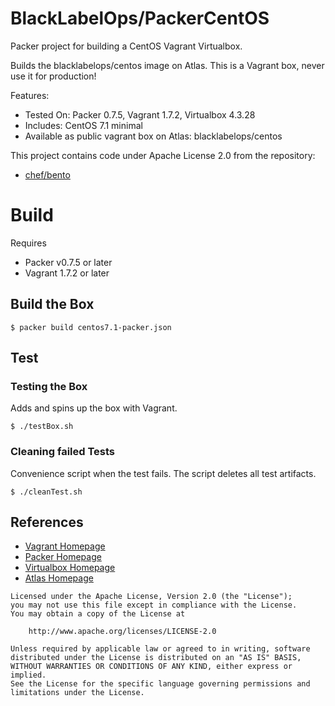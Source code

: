 # BlackLabelOps/PackerCentOS

Packer project for building a CentOS Vagrant Virtualbox.

Builds the blacklabelops/centos image on Atlas. This is a Vagrant box, never use it for production!

Features:

* Tested On: Packer 0.7.5, Vagrant 1.7.2, Virtualbox 4.3.28
* Includes: CentOS 7.1 minimal
* Available as public vagrant box on Atlas: blacklabelops/centos

This project contains code under Apache License 2.0 from the repository:

* [chef/bento](https://github.com/chef/bento)

# Build

Requires

* Packer v0.7.5 or later
* Vagrant 1.7.2 or later

## Build the Box

~~~~
$ packer build centos7.1-packer.json
~~~~    

## Test

### Testing the Box

Adds and spins up the box with Vagrant.

~~~~
$ ./testBox.sh
~~~~

### Cleaning failed Tests

Convenience script when the test fails. The script deletes all test artifacts.

~~~~
$ ./cleanTest.sh
~~~~

## References

* [Vagrant Homepage](https://www.vagrantup.com/)
* [Packer Homepage](https://www.packer.io/)
* [Virtualbox Homepage](https://www.virtualbox.org/)
* [Atlas Homepage](https://atlas.hashicorp.com/)

```text
Licensed under the Apache License, Version 2.0 (the "License");
you may not use this file except in compliance with the License.
You may obtain a copy of the License at

    http://www.apache.org/licenses/LICENSE-2.0

Unless required by applicable law or agreed to in writing, software
distributed under the License is distributed on an "AS IS" BASIS,
WITHOUT WARRANTIES OR CONDITIONS OF ANY KIND, either express or implied.
See the License for the specific language governing permissions and
limitations under the License.
```
